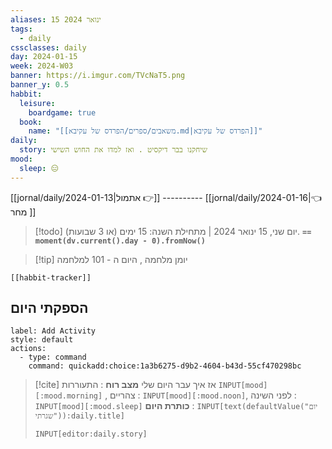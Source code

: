 ```yaml
---
aliases: 15 ינואר 2024
tags:
  - daily
cssclasses: daily
day: 2024-01-15
week: 2024-W03
banner: https://i.imgur.com/TVcNaT5.png
banner_y: 0.5
habbit:
  leisure:
    boardgame: true
  book:
    name: "[[משאבים/ספרים/הפרדס של עקיבא.md|הפרדס של עקיבא]]"
daily:
  story: שיחקנו בבר דיקסיט . ואז למדו את החוש השישי
mood:
  sleep: 😑
---
```


[[jornal/daily/2024-01-13|אתמול 👉]] ---------- [[jornal/daily/2024-01-16|👈 מחר ]]


> [!todo]  יום שני, 15 ינואר 2024 | מתחילת השנה: 15 ימים (או 3 שבועות). **`== moment(dv.current().day - 0).fromNow()`**

> [!tip]  יומן מלחמה , היום ה - 101 למלחמה

```meta-bind-embed
[[habbit-tracker]]
```

## הספקתי היום

```meta-bind-button
label: Add Activity
style: default
actions: 
  - type: command
    command: quickadd:choice:1a3b6275-d9b2-4604-b43d-55cf470298bc

```

> [!cite] אז איך עבר היום שלי
> **מצב רוח** :  התעוררות `INPUT[mood][:mood.morning]` , צהריים : `INPUT[mood][:mood.noon]`,  לפני השינה :  `INPUT[mood][:mood.sleep]`
> **כותרת היום** : `INPUT[text(defaultValue("יום שגרתי")):daily.title]`
> ```meta-bind
> INPUT[editor:daily.story]
> ```